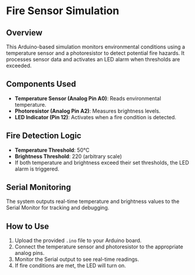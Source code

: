 # Fire Sensor Simulation

## Overview
This Arduino-based simulation monitors environmental conditions using a temperature sensor and a photoresistor to detect potential fire hazards. It processes sensor data and activates an LED alarm when thresholds are exceeded.

## Components Used
- **Temperature Sensor (Analog Pin A0)**: Reads environmental temperature.
- **Photoresistor (Analog Pin A2)**: Measures brightness levels.
- **LED Indicator (Pin 12)**: Activates when a fire condition is detected.

## Fire Detection Logic
- **Temperature Threshold**: 50°C
- **Brightness Threshold**: 220 (arbitrary scale)
- If both temperature and brightness exceed their set thresholds, the LED alarm is triggered.

## Serial Monitoring
The system outputs real-time temperature and brightness values to the Serial Monitor for tracking and debugging.

## How to Use
1. Upload the provided `.ino` file to your Arduino board.
2. Connect the temperature sensor and photoresistor to the appropriate analog pins.
3. Monitor the Serial output to see real-time readings.
4. If fire conditions are met, the LED will turn on.

